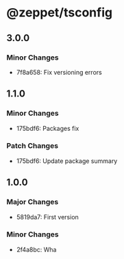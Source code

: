# @zeppet/tsconfig

## 3.0.0

### Minor Changes

- 7f8a658: Fix versioning errors

## 1.1.0

### Minor Changes

- 175bdf6: Packages fix

### Patch Changes

- 175bdf6: Update package summary

## 1.0.0

### Major Changes

- 5819da7: First version

### Minor Changes

- 2f4a8bc: Wha
